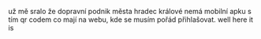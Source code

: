 už mě sralo že dopravní podnik města hradec králové nemá mobilní apku s tím qr codem co mají na webu, kde se musím pořád přihlašovat. well here it is
